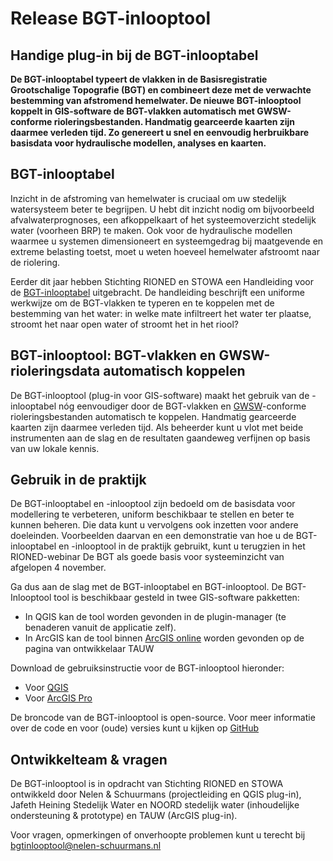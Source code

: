 # Release BGT-inlooptool
## Handige plug-in bij de BGT-inlooptabel

**De BGT-inlooptabel typeert de vlakken in de Basisregistratie Grootschalige Topografie (BGT) en combineert deze met de verwachte bestemming van afstromend hemelwater. De nieuwe BGT-inlooptool koppelt in GIS-software de BGT-vlakken automatisch met GWSW-conforme rioleringsbestanden. Handmatig gearceerde kaarten zijn daarmee verleden tijd. Zo genereert u snel en eenvoudig herbruikbare basisdata voor hydraulische modellen, analyses en kaarten.**

## BGT-inlooptabel
Inzicht in de afstroming van hemelwater is cruciaal om uw stedelijk watersysteem beter te begrijpen. U hebt dit inzicht nodig om bijvoorbeeld afvalwaterprognoses, een afkoppelkaart of het systeemoverzicht stedelijk water (voorheen BRP) te maken. Ook voor de hydraulische modellen waarmee u systemen dimensioneert en systeemgedrag bij maatgevende en extreme belasting toetst, moet u weten hoeveel hemelwater afstroomt naar de riolering. 

Eerder dit jaar hebben Stichting RIONED en STOWA een Handleiding voor de [BGT-inlooptabel](https://www.riool.net/handleiding-voor-de-bgt-inlooptabel-2021-) uitgebracht. De handleiding beschrijft een uniforme werkwijze om de BGT-vlakken te typeren en te koppelen met de bestemming van het water: in welke mate infiltreert het water ter plaatse, stroomt het naar open water of stroomt het in het riool?

## BGT-inlooptool: BGT-vlakken en GWSW-rioleringsdata automatisch koppelen
De BGT-inlooptool (plug-in voor GIS-software) maakt het gebruik van de -inlooptabel nóg eenvoudiger door de BGT-vlakken en [GWSW](https://data.gwsw.nl)-conforme rioleringsbestanden automatisch te koppelen. Handmatig gearceerde kaarten zijn daarmee verleden tijd. Als beheerder kunt u vlot met beide instrumenten aan de slag en de resultaten gaandeweg verfijnen op basis van uw lokale kennis.

## Gebruik in de praktijk
De BGT-inlooptabel en -inlooptool zijn bedoeld om de basisdata voor modellering te verbeteren, uniform beschikbaar te stellen en beter te kunnen beheren. Die data kunt u vervolgens ook inzetten voor andere doeleinden. Voorbeelden daarvan en een demonstratie van hoe u de BGT-inlooptabel en -inlooptool in de praktijk gebruikt, kunt u terugzien in het RIONED-webinar De BGT als goede basis voor systeeminzicht van afgelopen 4 november. 

Ga dus aan de slag met de BGT-inlooptabel en BGT-inlooptool. De BGT-Inlooptool tool is beschikbaar gesteld in twee GIS-software pakketten:
*	In QGIS kan de tool worden gevonden in de plugin-manager (te benaderen vanuit de applicatie zelf).
*	In ArcGIS kan de tool binnen [ArcGIS online](https://tauw.maps.arcgis.com/home/item.html?id=c8e8759e32af4967be181544a1d1c807) worden gevonden op de pagina van ontwikkelaar TAUW

Download de gebruiksinstructie voor de BGT-inlooptool hieronder:
*	Voor [QGIS](https://github.com/nens/bgt-inlooptool/raw/master/docs/Handleiding%20BGT-inlooptool%20QGIS.pdf)
*	Voor [ArcGIS Pro](https://github.com/nens/bgt-inlooptool/raw/master/docs/Handleiding%20BGT-inlooptool%20ArcGIS%20Pro.pdf)

De broncode van de BGT-inlooptool is open-source. Voor meer informatie over de code en voor (oude) versies kunt u kijken op [GitHub](https://github.com/nens/bgt-inlooptool)

## Ontwikkelteam & vragen
De BGT-inlooptool is in opdracht van Stichting RIONED en STOWA ontwikkeld door Nelen & Schuurmans (projectleiding en QGIS plug-in), Jafeth Heining Stedelijk Water en NOORD stedelijk water (inhoudelijke ondersteuning & prototype) en TAUW (ArcGIS plug-in).

Voor vragen, opmerkingen of onverhoopte problemen kunt u terecht bij bgtinlooptool@nelen-schuurmans.nl 


